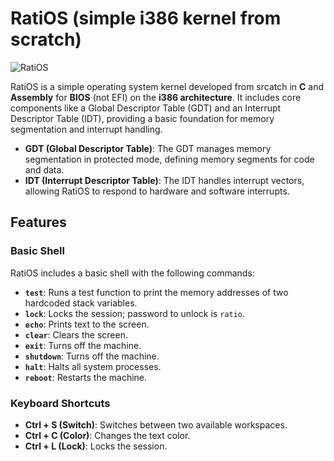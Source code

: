 # RatiOS (simple i386 kernel from scratch)
![RatiOS](https://i.imgur.com/mO8gPhw.png)

RatiOS is a simple operating system kernel developed from srcatch in **C** and **Assembly** for **BIOS** (not EFI) on the **i386 architecture**. It includes core components like a Global Descriptor Table (GDT) and an Interrupt Descriptor Table (IDT), providing a basic foundation for memory segmentation and interrupt handling. 
- **GDT (Global Descriptor Table)**: The GDT manages memory segmentation in protected mode, defining memory segments for code and data.
- **IDT (Interrupt Descriptor Table)**: The IDT handles interrupt vectors, allowing RatiOS to respond to hardware and software interrupts.
## Features
### Basic Shell
RatiOS includes a basic shell with the following commands:
- **`test`**: Runs a test function to print the memory addresses of two hardcoded stack variables.
- **`lock`**: Locks the session; password to unlock is `ratio`.
- **`echo`**: Prints text to the screen.
- **`clear`**: Clears the screen.
- **`exit`**: Turns off the machine.
- **`shutdown`**: Turns off the machine.
- **`halt`**: Halts all system processes.
- **`reboot`**: Restarts the machine.
### Keyboard Shortcuts
- **Ctrl + S (Switch)**: Switches between two available workspaces.
- **Ctrl + C (Color)**: Changes the text color.
- **Ctrl + L (Lock)**: Locks the session.
